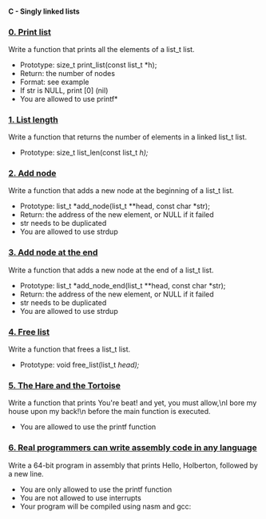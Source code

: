 #### C - Singly linked lists

### [0. Print list](0-print_list.c)

Write a function that prints all the elements of a list_t list.

- Prototype: size_t print_list(const list_t *h);
- Return: the number of nodes
- Format: see example
- If str is NULL, print [0] (nil)
- You are allowed to use printf*

### [1. List length](1-list_len.c)

Write a function that returns the number of elements in a linked list_t list.

- Prototype: size_t list_len(const list_t *h);*

### [2. Add node](2-add_node.c)

Write a function that adds a new node at the beginning of a list_t list.

- Prototype: list_t *add_node(list_t **head, const char *str);
- Return: the address of the new element, or NULL if it failed
- str needs to be duplicated
- You are allowed to use strdup

### [3. Add node at the end](3-add_node_end.c)

Write a function that adds a new node at the end of a list_t list.

- Prototype: list_t *add_node_end(list_t **head, const char *str);
- Return: the address of the new element, or NULL if it failed
- str needs to be duplicated
- You are allowed to use strdup

### [4. Free list](4-free_list.c)

Write a function that frees a list_t list.

- Prototype: void free_list(list_t *head);*

### [5. The Hare and the Tortoise](100-first.c)

Write a function that prints You're beat! and yet, you must allow,\nI bore my house upon my back!\n before the main function is executed.

- You are allowed to use the printf function

### [6. Real programmers can write assembly code in any language](101-hello_holberton.asm)

Write a 64-bit program in assembly that prints Hello, Holberton, followed by a new line.

- You are only allowed to use the printf function
- You are not allowed to use interrupts
- Your program will be compiled using nasm and gcc: 
